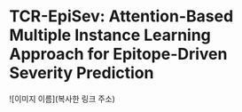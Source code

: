 # TCR-EpiSev: Attention-Based Multiple Instance Learning Approach for Epitope-Driven Severity Prediction
![이미지 이름](복사한 링크 주소)
